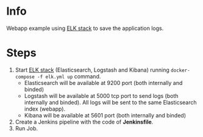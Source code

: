 Info
=====

Webapp example using [ELK stack](https://www.elastic.co/elk-stack) to save the application logs.

Steps
=====

1. Start [ELK stack](https://www.elastic.co/elk-stack) (Elasticsearch, Logstash and Kibana) running `docker-compose -f elk.yml up` command.
	- Elasticsearch will be available at 9200 port (both internally and binded)
	- Logstash will be available at 5000 tcp port to send logs (both internally and binded). All logs will be sent to the same Elasticsearch index (webapp).
	- Kibana will be available at 5601 port (both internally and binded)
2. Create a Jenkins pipeline with the code of **Jenkinsfile**.
3. Run Job.

